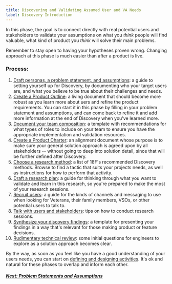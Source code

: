 ```yaml
---
title: Discovering and Validating Assumed User and VA Needs
label: Discovery Introduction
---
```

In this phase, the goal is to connect directly with real potential users and stakeholders to validate your assumptions on what you *think* people will find valuable, what kind of product you *think* will solve their main problems.

Remember to stay open to having your hypotheses proven wrong. Changing approach at this phase is much easier than after a product is live.

### Process:
1. [Draft personas, a problem statement, and assumptions](./problem-statements-and-assumptions): a guide to setting yourself up for Discovery, by documenting who your target users are, and what you believe to be true about their challenges and needs.
1. [Create a Product Outline](./product-outline): a living document that should become more robust as you learn more about uers and refine the product requirements. You can start it in this phase by filling in your problem statement and assumptions, and can come back to refine it and add more information at the end of Discovery when you've learned more.
1. [Document your team composition](./team-composition): a template with recommendations for what types of roles to include on your team to ensure you have the appropriate implementation and validation resources.
1. [Create a Product Charter](./product-charter): an alignment document whose purpose is to make sure your general solution approach is agreed upon by all stakeholders -- without going to deep into solution detail, since that will be further defined after Discovery.
1. <a href='https://methods.18f.gov/discover/' target="blank">Choose a research method</a>: a list of 18F's recommended Discovery methods. Browse to find a tactic that suits your projects needs, as well as instructions for how to perform that activity.
1. [Draft a research plan](./draft-research-plan): a guide for thinking through what you want to validate and learn in this research, so you're prepared to make the most of your research sessions.
1. [Recruit users](./recruit-users): a guide for the kinds of channels and messaging to use when looking for Veterans, their family members, VSOs, or other potential users to talk to.
1. [Talk with users and stakeholders](./talk-with-users-and-stakeholders): tips on how to conduct research sessions.
1. [Synthesize your discovery findings](./synthesize-your-findings): a template for presenting your findings in a way that's relevant for those making product or feature decisions.
1. [Rudimentary technical review](./rudimentary-technical-review/): some initial questions for engineers to explore as a solution approach becomes clear.

By the way, as soon as you feel like you have a good understanding of your users needs, you can start on [defining and designing activities](../design-and-define/design-and-define-intro). It's ok and natural for these phases to overlap and inform each other.

<!-- Next Button -->
<a href='./problem-statements-and-assumptions'><div class="next-button"><h5 class="next-text">Next: Problem Statements and Assumptions</h5></div></a>
